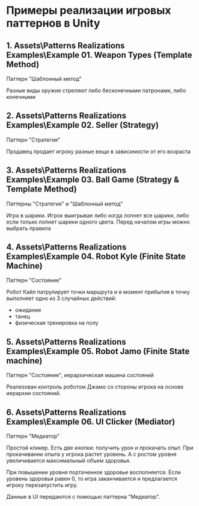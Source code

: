 # Примеры реализации игровых паттернов в Unity

## 1. Assets\Patterns Realizations Examples\Example 01. Weapon Types (Template Method)

Паттерн "Шаблонный метод"

Разные виды оружия стреляют либо бесконечными патронами, либо конечными

## 2. Assets\Patterns Realizations Examples\Example 02. Seller (Strategy)

Паттерн "Стратегия"

Продавец продает игроку разные вещи в зависимости от его возраста

## 3. Assets\Patterns Realizations Examples\Example 03. Ball Game (Strategy & Template Method)

Паттерны "Стратегия" и "Шаблонный метод"

Игра в шарики. Игрок выигрывае либо когда лопнет все шарики, либо если только лопнет шарики одного цвета. Перед началом игры можно выбрать правила

## 4. Assets\Patterns Realizations Examples\Example 04. Robot Kyle (Finite State Machine)

Паттерн "Состояние"

Робот Кайл патрулирует точки маршрута и в момент прибытия в точку выполняет одно из 3 случайных действий:
- ожидание
- танец
- физическая тренировка на полу

## 5. Assets\Patterns Realizations Examples\Example 05. Robot Jamo (Finite State machine)

Паттерн "Состояние", иерархическая машина состояний

Реализован контроль роботом Джамо со стороны игрока на основе иерархии состояний.

## 6. Assets\Patterns Realizations Examples\Example 06. UI Clicker (Mediator)

Паттерн "Медиатор"

Простой кликер. Есть две кнопки: получить урон и прокачать опыт. При прокачивании опыта у игрока растет уровень. А с ростом уровня увеличивается максимальный объем здоровья.

При повышении уровня портаченное здоровье восполняется. Если уровень здоровья равен 0, то игра заканчивается и предлагается игроку перезапустить игру.

Данные в UI передаются с помощью паттерна "Медиатор".
